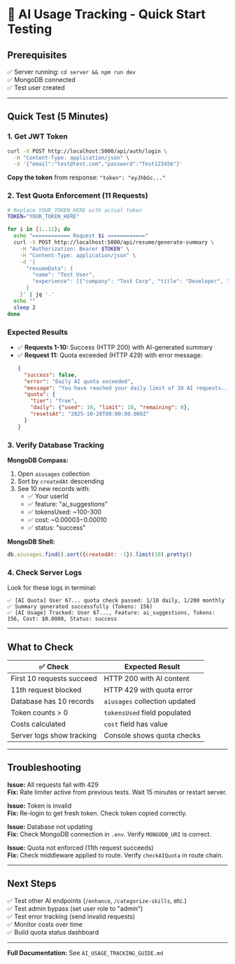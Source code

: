 # 🚀 AI Usage Tracking - Quick Start Testing

## Prerequisites

✅ Server running: `cd server && npm run dev`  
✅ MongoDB connected  
✅ Test user created  

---

## Quick Test (5 Minutes)

### 1. Get JWT Token

```bash
curl -X POST http://localhost:5000/api/auth/login \
  -H "Content-Type: application/json" \
  -d '{"email":"test@test.com","password":"Test123456"}'
```

**Copy the token** from response: `"token": "eyJhbGc..."`

### 2. Test Quota Enforcement (11 Requests)

```bash
# Replace YOUR_TOKEN_HERE with actual token
TOKEN="YOUR_TOKEN_HERE"

for i in {1..11}; do
  echo "============ Request $i ============"
  curl -X POST http://localhost:5000/api/resume/generate-summary \
    -H "Authorization: Bearer $TOKEN" \
    -H "Content-Type: application/json" \
    -d '{
      "resumeData": {
        "name": "Test User",
        "experience": [{"company": "Test Corp", "title": "Developer", "bullets": ["Led team"]}]
      }
    }' | jq '.'
  echo ""
  sleep 2
done
```

### Expected Results

- ✅ **Requests 1-10:** Success (HTTP 200) with AI-generated summary
- ✅ **Request 11:** Quota exceeded (HTTP 429) with error message:
  ```json
  {
    "success": false,
    "error": "Daily AI quota exceeded",
    "message": "You have reached your daily limit of 10 AI requests...",
    "quota": {
      "tier": "free",
      "daily": {"used": 10, "limit": 10, "remaining": 0},
      "resetsAt": "2025-10-28T00:00:00.000Z"
    }
  }
  ```

### 3. Verify Database Tracking

**MongoDB Compass:**
1. Open `aiusages` collection
2. Sort by `createdAt` descending
3. See 10 new records with:
   - ✅ Your userId
   - ✅ feature: "ai_suggestions"
   - ✅ tokensUsed: ~100-300
   - ✅ cost: ~$0.00003-$0.00010
   - ✅ status: "success"

**MongoDB Shell:**
```javascript
db.aiusages.find().sort({createdAt: -1}).limit(10).pretty()
```

### 4. Check Server Logs

Look for these logs in terminal:

```
✅ [AI Quota] User 67... quota check passed: 1/10 daily, 1/200 monthly
✅ Summary generated successfully (Tokens: 156)
✅ [AI Usage] Tracked: User 67..., Feature: ai_suggestions, Tokens: 156, Cost: $0.0000, Status: success
```

---

## What to Check

| ✅ Check | Expected Result |
|---------|-----------------|
| First 10 requests succeed | HTTP 200 with AI content |
| 11th request blocked | HTTP 429 with quota error |
| Database has 10 records | `aiusages` collection updated |
| Token counts > 0 | `tokensUsed` field populated |
| Costs calculated | `cost` field has value |
| Server logs show tracking | Console shows quota checks |

---

## Troubleshooting

**Issue:** All requests fail with 429  
**Fix:** Rate limiter active from previous tests. Wait 15 minutes or restart server.

**Issue:** Token is invalid  
**Fix:** Re-login to get fresh token. Check token copied correctly.

**Issue:** Database not updating  
**Fix:** Check MongoDB connection in `.env`. Verify `MONGODB_URI` is correct.

**Issue:** Quota not enforced (11th request succeeds)  
**Fix:** Check middleware applied to route. Verify `checkAIQuota` in route chain.

---

## Next Steps

✅ Test other AI endpoints (`/enhance`, `/categorize-skills`, etc.)  
✅ Test admin bypass (set user role to "admin")  
✅ Test error tracking (send invalid requests)  
✅ Monitor costs over time  
✅ Build quota status dashboard  

---

**Full Documentation:** See `AI_USAGE_TRACKING_GUIDE.md`
